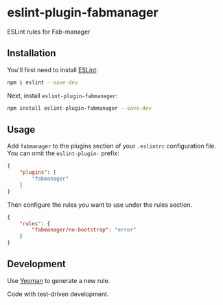 # eslint-plugin-fabmanager

ESLint rules for Fab-manager

## Installation

You'll first need to install [ESLint](https://eslint.org/):

```sh
npm i eslint --save-dev
```

Next, install `eslint-plugin-fabmanager`:

```sh
npm install eslint-plugin-fabmanager --save-dev
```

## Usage

Add `fabmanager` to the plugins section of your `.eslintrc` configuration file. You can omit the `eslint-plugin-` prefix:

```json
{
    "plugins": [
        "fabmanager"
    ]
}
```


Then configure the rules you want to use under the rules section.

```json
{
    "rules": {
        "fabmanager/no-bootstrap": "error"
    }
}
```

## Development

Use [Yeoman](https://github.com/eslint/generator-eslint) to generate a new rule.

Code with test-driven development.

